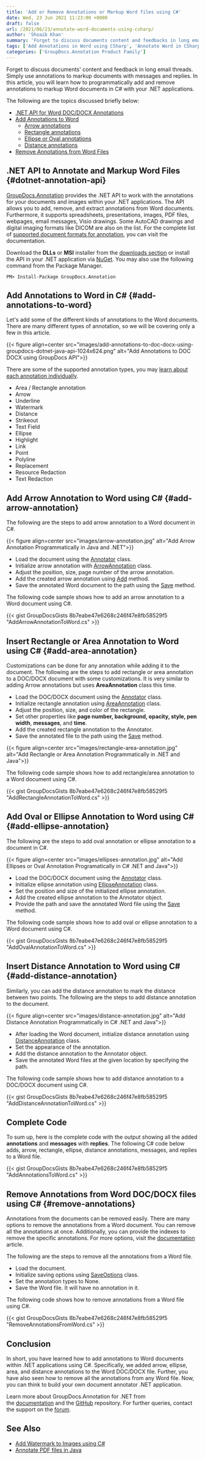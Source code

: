 ```yaml
---
title: 'Add or Remove Annotations or Markup Word files using C#'
date: Wed, 23 Jun 2021 11:23:00 +0000
draft: false
url: /2021/06/23/annotate-word-documents-using-csharp/
author: 'Shoaib Khan'
summary: 'Forget to discuss documents content and feedbacks in long email threads. Simply use annotations to markup documents with messages and replies. In this article, you will learn how to programmatically add and remove annotations to markup Word documents in C# with your .NET applications.'
tags: ['Add Annotations in Word using CSharp', 'Annotate Word in CSharp', 'Remove Annotations from Word in C#']
categories: ['GroupDocs.Annotation Product Family']
---
```


Forget to discuss documents' content and feedback in long email threads. Simply use annotations to markup documents with messages and replies. In this article, you will learn how to programmatically add and remove annotations to markup Word documents in C# with your .NET applications.

The following are the topics discussed briefly below:

*   [.NET API for Word DOC/DOCX Annotations](#dotnet-annotation-api)
*   [Add Annotations to Word](#add-annotations-to-word)
    *   [Arrow annotations](#add-arrow-annotation)
    *   [Rectangle annotations](#add-area-annotation)
    *   [Ellipse or Oval annotations](#add-ellipse-annotation)
    *   [Distance annotations](#add-distance-annotation)
*   [Remove Annotations from Word Files](#remove-annotations)

## .NET API to Annotate and Markup Word Files {#dotnet-annotation-api}

[GroupDocs.Annotation](https://products.groupdocs.com/annotation/) provides the .NET API to work with the annotations for your documents and images within your .NET applications. The API allows you to add, remove, and extract annotations from Word documents. Furthermore, it supports spreadsheets, presentations, images, PDF files, webpages, email messages, Visio drawings. Some AutoCAD drawings and digital imaging formats like DICOM are also on the list. For the complete list of [supported document formats for annotation](https://docs.groupdocs.com/annotation/net/supported-document-formats/), you can visit the documentation.

Download the **DLLs** or **MSI** installer from the [downloads section](https://downloads.groupdocs.com/annotation) or install the API in your .NET application via [NuGet](https://www.nuget.org/packages/groupdocs.annotation). You may also use the following command from the Package Manager.

```
PM> Install-Package GroupDocs.Annotation
```

## Add Annotations to Word in C# {#add-annotations-to-word}

Let's add some of the different kinds of annotations to the Word documents. There are many different types of annotation, so we will be covering only a few in this article.



{{< figure align=center src="images/add-annotations-to-doc-docx-using-groupdocs-dotnet-java-api-1024x624.png" alt="Add Annotations to DOC DOCX using GroupDocs API">}}


There are some of the supported annotation types, you may [learn about each annotation individually](https://docs.groupdocs.com/annotation/net/add-annotation-to-the-document/).

*   Area / Rectangle annotation
*   Arrow
*   Underline
*   Watermark
*   Distance
*   Strikeout
*   Text Field
*   Ellipse
*   Highlight
*   Link
*   Point
*   Polyline
*   Replacement
*   Resource Redaction
*   Text Redaction

## Add Arrow Annotation to Word using C# {#add-arrow-annotation}

The following are the steps to add arrow annotation to a Word document in C#.



{{< figure align=center src="images/arrow-annotation.jpg" alt="Add Arrow Annotation Programmatically in Java and .NET">}}


*   Load the document using the [Annotator](https://apireference.groupdocs.com/annotation/net/groupdocs.annotation/annotator) class.
*   Initialize arrow annotation with [ArrowAnnotation](https://apireference.groupdocs.com/annotation/net/groupdocs.annotation.models.annotationmodels/arrowannotation) class.
*   Adjust the position, size, page number of the arrow annotation.
*   Add the created arrow annotation using [Add](https://apireference.groupdocs.com/annotation/net/groupdocs.annotation/annotator/methods/add/index) method.
*   Save the annotated Word document to the path using the [Save](https://apireference.groupdocs.com/annotation/net/groupdocs.annotation/annotator/methods/save/index) method.

The following code sample shows how to add an arrow annotation to a Word document using C#.

{{< gist GroupDocsGists 8b7eabe47e6268c246f47e8fb58529f5 "AddArrowAnnotationToWord.cs" >}}

## Insert Rectangle or Area Annotation to Word using C# {#add-area-annotation}

Customizations can be done for any annotation while adding it to the document. The following are the steps to add rectangle or area annotation to a DOC/DOCX document with some customizations. It is very similar to adding Arrow annotations but uses **AreaAnnotation** class this time.

*   Load the DOC/DOCX document using the [Annotator](https://apireference.groupdocs.com/annotation/net/groupdocs.annotation/annotator) class.
*   Initialize rectangle annotation using [AreaAnnotation](https://apireference.groupdocs.com/annotation/net/groupdocs.annotation.models.annotationmodels/areaannotation) class.
*   Adjust the position, size, and color of the rectangle.
*   Set other properties like **page number, background, opacity, style, pen width**, **messages**, and **time**.
*   Add the created rectangle annotation to the Annotator.
*   Save the annotated file to the path using the [Save](https://apireference.groupdocs.com/annotation/net/groupdocs.annotation/annotator/methods/save/index) method.



{{< figure align=center src="images/rectangle-area-annotation.jpg" alt="Add Rectangle or Area Annotation Programmatically in .NET and Java">}}


The following code sample shows how to add rectangle/area annotation to a Word document using C#.

{{< gist GroupDocsGists 8b7eabe47e6268c246f47e8fb58529f5 "AddRectangleAnnotationToWord.cs" >}}

## Add Oval or Ellipse Annotation to Word using C# {#add-ellipse-annotation}

The following are the steps to add oval annotation or ellipse annotation to a document in C#.



{{< figure align=center src="images/ellipses-annotation.jpg" alt="Add Ellipses or Oval Annotation Programatically in C# .NET and Java">}}


*   Load the DOC/DOCX document using the [Annotator](https://apireference.groupdocs.com/annotation/net/groupdocs.annotation/annotator) class.
*   Initialize ellipse annotation using [EllipseAnnotation](https://apireference.groupdocs.com/annotation/net/groupdocs.annotation.models.annotationmodels/ellipseannotation) class.
*   Set the position and size of the initialized ellipse annotation.
*   Add the created ellipse annotation to the Annotator object.
*   Provide the path and save the annotated Word file using the [Save](https://apireference.groupdocs.com/annotation/net/groupdocs.annotation/annotator/methods/save/index) method.

The following code sample shows how to add oval or ellipse annotation to a Word document using C#.

{{< gist GroupDocsGists 8b7eabe47e6268c246f47e8fb58529f5 "AddOvalAnnotationToWord.cs" >}}

## Insert Distance Annotation to Word using C# {#add-distance-annotation}

Similarly, you can add the distance annotation to mark the distance between two points. The following are the steps to add distance annotation to the document.



{{< figure align=center src="images/distance-annotation.jpg" alt="Add Distance Annotation Programmatically in C# .NET and Java">}}


*   After loading the Word document, initialize distance annotation using [DistanceAnnotation](https://apireference.groupdocs.com/annotation/net/groupdocs.annotation.models.annotationmodels/distanceannotation) class.
*   Set the appearance of the annotation.
*   Add the distance annotation to the Annotator object.
*   Save the annotated Word files at the given location by specifying the path.

The following code sample shows how to add distance annotation to a DOC/DOCX document using C#.

{{< gist GroupDocsGists 8b7eabe47e6268c246f47e8fb58529f5 "AddDistanceAnnotationToWord.cs" >}}

## Complete Code

To sum up, here is the complete code with the output showing all the added **annotations** and **messages** with **replies**. The following C# code below adds, arrow, rectangle, ellipse, distance annotations, messages, and replies to a Word file.

{{< gist GroupDocsGists 8b7eabe47e6268c246f47e8fb58529f5 "AddAnnotationsToWord.cs" >}}

## Remove Annotations from Word DOC/DOCX files using C# {#remove-annotations}

Annotations from the documents can be removed easily. There are many options to remove the annotations from a Word document. You can remove all the annotations at once. Additionally, you can provide the indexes to remove the specific annotations. For more options, visit the [documentation](https://docs.groupdocs.com/annotation/net/remove-annotation-from-document/) article.

The following are the steps to remove all the annotations from a Word file.

*   Load the document.
*   Initialize saving options using [SaveOptions](https://apireference.groupdocs.com/annotation/net/groupdocs.annotation.options/saveoptions) class.
*   Set the annotation types to None.
*   Save the Word file. It will have no annotation in it.

The following code shows how to remove annotations from a Word file using C#.

{{< gist GroupDocsGists 8b7eabe47e6268c246f47e8fb58529f5 "RemoveAnnotationsFromWord.cs" >}}

## Conclusion

In short, you have learned how to add annotations to Word documents within .NET applications using C#. Specifically, we added arrow, ellipse, area, and distance annotations to the Word DOC/DOCX file. Further, you have also seen how to remove all the annotations from any Word file. Now, you can think to build your own document annotator .NET application.

Learn more about GroupDocs.Annotation for .NET from the [documentation](https://docs.groupdocs.com/annotation/net/) and the [GitHub](https://github.com/groupdocs-annotation) repository. For further queries, contact the support on the [forum](https://forum.groupdocs.com/).

## See Also

*   [Add Watermark to Images using C#](https://blog.groupdocs.com/2020/12/20/add-watermark-to-images-using-csharp-dotnet/)
*   [Annotate PDF files in Java](https://blog.groupdocs.com/2021/04/18/annotate-pdf-files-using-java/)





